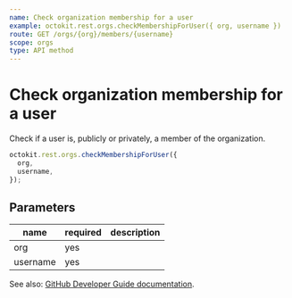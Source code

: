 ```yaml
---
name: Check organization membership for a user
example: octokit.rest.orgs.checkMembershipForUser({ org, username })
route: GET /orgs/{org}/members/{username}
scope: orgs
type: API method
---
```


# Check organization membership for a user

Check if a user is, publicly or privately, a member of the organization.

```js
octokit.rest.orgs.checkMembershipForUser({
  org,
  username,
});
```

## Parameters

<table>
  <thead>
    <tr>
      <th>name</th>
      <th>required</th>
      <th>description</th>
    </tr>
  </thead>
  <tbody>
    <tr><td>org</td><td>yes</td><td>

</td></tr>
<tr><td>username</td><td>yes</td><td>

</td></tr>
  </tbody>
</table>

See also: [GitHub Developer Guide documentation](https://docs.github.com/rest/reference/orgs#check-organization-membership-for-a-user).

